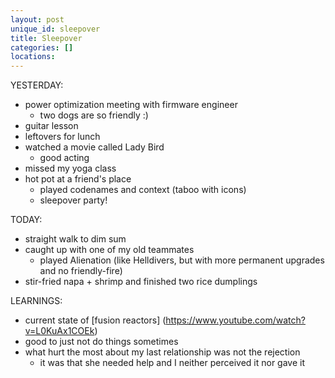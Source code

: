 ```yaml
---
layout: post
unique_id: sleepover
title: Sleepover
categories: []
locations: 
---
```


YESTERDAY:
* power optimization meeting with firmware engineer
  * two dogs are so friendly :)
* guitar lesson
* leftovers for lunch
* watched a movie called Lady Bird
  * good acting
* missed my yoga class
* hot pot at a friend's place
  * played codenames and context (taboo with icons)
  * sleepover party!

TODAY:
* straight walk to dim sum
* caught up with one of my old teammates
  * played Alienation (like Helldivers, but with more permanent upgrades and no friendly-fire)
* stir-fried napa + shrimp and finished two rice dumplings

LEARNINGS:
* current state of [fusion reactors] (https://www.youtube.com/watch?v=L0KuAx1COEk)
* good to just not do things sometimes
* what hurt the most about my last relationship was not the rejection
  * it was that she needed help and I neither perceived it nor gave it
